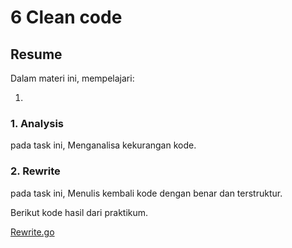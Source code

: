 # 6 Clean code

## Resume
Dalam materi ini, mempelajari:
 
1.


### 1. Analysis
pada task ini, Menganalisa kekurangan kode.


### 2. Rewrite
pada task ini, Menulis kembali kode dengan benar dan terstruktur.

Berikut kode hasil dari praktikum.

[Rewrite.go]()
